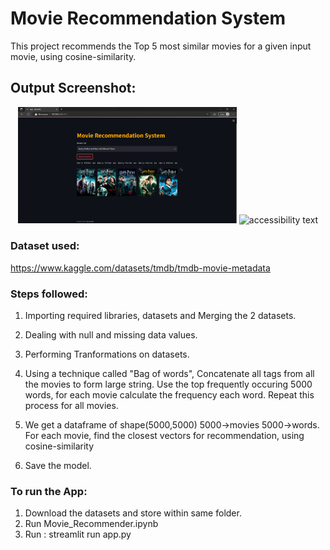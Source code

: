 # Movie Recommendation System

This project recommends the Top 5 most similar movies for a given input movie, using cosine-similarity.

## Output Screenshot:
<p align="center">
  <img src="Output.png" width="350" title="hover text">
  <img src="your_relative_path_here_number_2_large_name" width="350" alt="accessibility text">
</p>

### Dataset used: 
https://www.kaggle.com/datasets/tmdb/tmdb-movie-metadata

### Steps followed:
1. Importing required libraries, datasets and Merging the 2 datasets.
2. Dealing with null and missing data values.
3. Performing Tranformations on datasets.
4. Using a technique called "Bag of words", 
Concatenate all tags from all the movies to form large string.
Use the top frequently occuring 5000 words, for each movie calculate the frequency each word.
Repeat this process for all movies. 
5. We get a dataframe of shape(5000,5000) 5000->movies 5000->words.
For each movie, find the closest vectors for recommendation, using cosine-similarity

6. Save the model.

### To run the App:
1. Download the datasets and store within same folder.
2. Run Movie_Recommender.ipynb
3. Run : streamlit run app.py 

